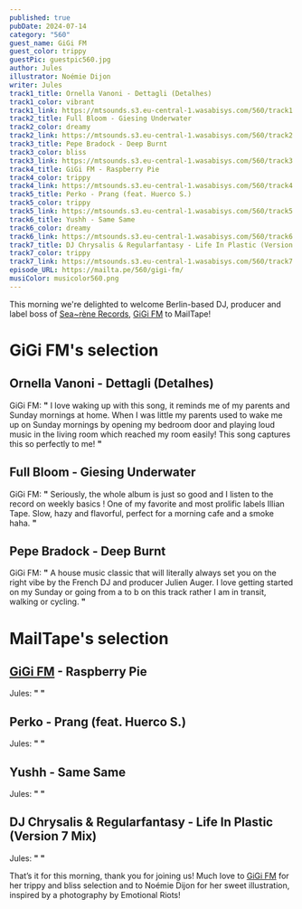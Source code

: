 ```yaml
---
published: true
pubDate: 2024-07-14
category: "560"
guest_name: GiGi FM
guest_color: trippy
guestPic: guestpic560.jpg
author: Jules
illustrator: Noémie Dijon
writer: Jules
track1_title: Ornella Vanoni - Dettagli (Detalhes)
track1_color: vibrant
track1_link: https://mtsounds.s3.eu-central-1.wasabisys.com/560/track1.mp3
track2_title: Full Bloom - Giesing Underwater
track2_color: dreamy
track2_link: https://mtsounds.s3.eu-central-1.wasabisys.com/560/track2.mp3
track3_title: Pepe Bradock - Deep Burnt
track3_color: bliss
track3_link: https://mtsounds.s3.eu-central-1.wasabisys.com/560/track3.mp3
track4_title: GiGi FM - Raspberry Pie
track4_color: trippy
track4_link: https://mtsounds.s3.eu-central-1.wasabisys.com/560/track4.mp3
track5_title: Perko - Prang (feat. Huerco S.)
track5_color: trippy
track5_link: https://mtsounds.s3.eu-central-1.wasabisys.com/560/track5.mp3
track6_title: Yushh - Same Same
track6_color: dreamy
track6_link: https://mtsounds.s3.eu-central-1.wasabisys.com/560/track6.mp3
track7_title: DJ Chrysalis & Regularfantasy - Life In Plastic (Version 7 Mix)
track7_color: trippy
track7_link: https://mtsounds.s3.eu-central-1.wasabisys.com/560/track7.mp3
episode_URL: https://mailta.pe/560/gigi-fm/
musiColor: musicolor560.png
---
```

This morning we're delighted to welcome Berlin-based DJ, producer and label boss of [Sea~rène Records](https://www.instagram.com/sea.rene_records/), [GiGi FM](https://gigifm.bandcamp.com/) to MailTape!


# GiGi FM's selection



## Ornella Vanoni - Dettagli (Detalhes)



GiGi FM: **"** I love waking up with this song, it reminds me of my parents and Sunday mornings at home. When I was little my parents used to wake me up on Sunday mornings by opening my bedroom door and playing loud music in the living room which reached my room easily! This song captures this so perfectly to me! **"** 



## Full Bloom - Giesing Underwater



GiGi FM: **"** Seriously, the whole album is just so good and I listen to the record on weekly basics ! One of my favorite and most prolific labels Illian Tape. Slow, hazy and flavorful, perfect for a morning cafe and a smoke haha. **"**



## Pepe Bradock - Deep Burnt



GiGi FM: **"** A house music classic that will literally always set you on the right vibe by the French DJ and producer Julien Auger. I love getting started on my Sunday or going from a to b on this track rather I am in transit, walking or cycling.  **"** 



# MailTape's selection



## [GiGi FM](https://gigifm.bandcamp.com/) - Raspberry Pie



Jules: **"** **"** 



## Perko - Prang (feat. Huerco S.)



 Jules: **"**  **"** 



## Yushh - Same Same



Jules: **"** **"** 



## DJ Chrysalis & Regularfantasy - Life In Plastic (Version 7 Mix)



 Jules: **"** **"**  



That’s it for this morning, thank you for joining us! Much love to [GiGi FM](https://gigifm.bandcamp.com/) for her trippy and bliss selection and to Noémie Dijon for her sweet illustration, inspired by a photography by Emotional Riots!
